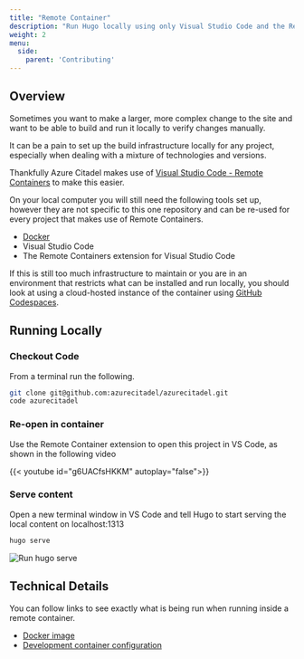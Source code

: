 ```yaml
---
title: "Remote Container"
description: "Run Hugo locally using only Visual Studio Code and the Remote Container extension."
weight: 2
menu:
  side:
    parent: 'Contributing'
---
```



## Overview

Sometimes you want to make a larger, more complex change to the site and want to be able to build and run it locally to verify changes manually.

It can be a pain to set up the build infrastructure locally for any project, especially when dealing with a mixture of technologies and versions.

Thankfully Azure Citadel makes use of [Visual Studio Code - Remote Containers](https://code.visualstudio.com/docs/remote/containers) to make this easier.

On your local computer you will still need the following tools set up, however they are not specific to this one repository and can be re-used for every project that makes use of Remote Containers.

* [Docker](https://docs.docker.com/get-started/)
* Visual Studio Code
* The Remote Containers extension for Visual Studio Code

If this is still too much infrastructure to maintain or you are in an environment that restricts what can be installed and run locally, you should look at using a cloud-hosted instance of the container using [GitHub Codespaces](/about/contributing/github-codespaces).

## Running Locally

### Checkout Code

From a terminal run the following.

```bash
git clone git@github.com:azurecitadel/azurecitadel.git
code azurecitadel
```

### Re-open in container

Use the Remote Container extension to open this project in VS Code, as shown in the following video

{{< youtube id="g6UACfsHKKM" autoplay="false">}}

### Serve content

Open a new terminal window in VS Code and tell Hugo to start serving the local content on localhost:1313

```bash
hugo serve
```

![Run hugo serve](/about/contributing/remote-container-1-hugo-serve.png)

## Technical Details

You can follow links to see exactly what is being run when running inside a remote container.
* [Docker image](https://github.com/azurecitadel/azurecitadel/blob/main/.devcontainer/Dockerfile)
* [Development container configuration](https://github.com/azurecitadel/azurecitadel/blob/main/.devcontainer/devcontainer.json)
